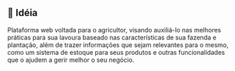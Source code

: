 ## 📔 Idéia
Plataforma web voltada para o agricultor, visando auxiliá-lo nas melhores práticas para sua lavoura baseado nas características de sua fazenda e plantação, além de trazer informações que sejam relevantes para o mesmo, como um sistema de estoque para seus produtos e outras funcionalidades que o ajudem a gerir melhor o seu negócio.
